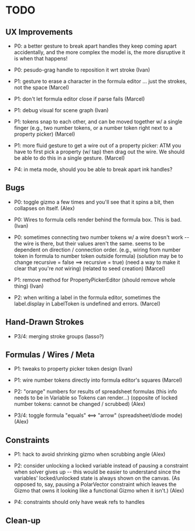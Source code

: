 # TODO

## UX Improvements

- P0: a better gesture to break apart handles
  they keep coming apart accidentally, and the more complex the model is,
  the more disruptive it is when that happens!

- P0: pesudo-grag handle to reposition it wrt stroke
  (Ivan)

- P1: gesture to erase a character in the formula editor
  ... just the strokes, not the space
  (Marcel)

- P1: don't let formula editor close if parse fails
  (Marcel)

- P1: debug visual for scene graph
  (Ivan)

- P1: tokens snap to each other, and can be moved together w/ a single finger
  (e.g., two number tokens, or a number token right next to a property picker)
  (Marcel)

- P1: more fluid gesture to get a wire out of a property picker:
  ATM you have to first pick a property (w/ tap) then drag out the wire.
  We should be able to do this in a single gesture.
  (Marcel)

- P4: in meta mode, should you be able to break apart ink handles?

## Bugs

- P0: toggle gizmo a few times and you'll see that it spins a bit, then
  collapses on itself.
  (Alex)

- P0: Wires to formula cells render behind the formula box. This is bad.
  (Ivan)

- P0: sometimes connecting two number tokens w/ a wire doesn't work -- the wire is there, but their
  values aren't the same. seems to be dependent on direction / connection order.
  (e.g., wiring from number token in formula to number token outside formula)
  (solution may be to change recursive = false ==> recursive = true)
  (need a way to make it clear that you're _not_ wiring)
  (related to seed creation)
  (Marcel)

- P1: remove method for PropertyPickerEditor (should remove whole thing)
  (Ivan)

- P2: when writing a label in the formula editor, sometimes the label.display in LabelToken is undefined and errors.
  (Marcel)

## Hand-Drawn Strokes

- P3/4: merging stroke groups (lasso?)

## Formulas / Wires / Meta

- P1: tweaks to property picker token design
  (Ivan)

- P1: wire number tokens directly into formula editor's squares
  (Marcel)

- P2: "orange" numbers for results of spreadsheet formulas
  (this info needs to be in Variable so Tokens can render...)
  (opposite of locked number tokens: cannot be changed / scrubbed)
  (Alex)

- P3/4: toggle formula "equals" <==> "arrow" (spreadsheet/diode mode)
  (Alex)

## Constraints

- P1: hack to avoid shrinking gizmo when scrubbing angle
  (Alex)

- P2: consider unlocking a locked variable instead of pausing a constraint
  when solver gives up -- this would be easier to understand since
  the variables' locked/unlocked state is always shown on the canvas.
  (As opposed to, say, pausing a PolarVector constraint which leaves
  the Gizmo that owns it looking like a functional Gizmo when it isn't.)
  (Alex)

- P4: constraints should only have weak refs to handles

## Clean-up
